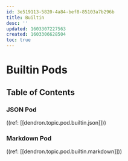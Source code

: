```yaml
---
id: 3e519113-5820-4a84-bef8-85103a7b296b
title: Builtin
desc: ''
updated: 1603307227563
created: 1603306628504
toc: true
---
```


# Builtin Pods

## Table of Contents

### JSON Pod
((ref: [[dendron.topic.pod.builtin.json]]))

### Markdown Pod
((ref: [[dendron.topic.pod.builtin.markdown]]))